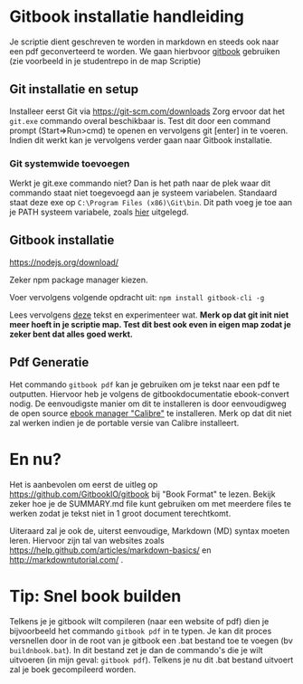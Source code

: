 # Gitbook installatie handleiding
Je scriptie dient geschreven te worden in markdown en steeds ook naar een pdf geconverteerd te worden. We gaan hierbvoor [gitbook](https://github.com/GitbookIO/gitbook) gebruiken (zie voorbeeld in  je studentrepo in de map Scriptie)
## Git installatie en setup
Installeer eerst Git via https://git-scm.com/downloads 
Zorg ervoor dat het ``git.exe`` commando overal beschikbaar is. Test dit door een command prompt (Start=>Run>cmd) te openen en vervolgens git [enter] in te voeren. Indien dit werkt kan je vervolgens verder gaan naar Gitbook installatie.

### Git systemwide toevoegen
Werkt je git.exe commando niet? Dan is het path naar de plek waar dit commando staat niet toegevoegd aan je systeem variabelen. Standaard staat deze exe op ``C:\Program Files (x86)\Git\bin``.
Dit path voeg je toe aan je PATH systeem variabele, zoals [hier](http://windowsitpro.com/systems-management/how-can-i-add-new-folder-my-system-paths) uitgelegd.


## Gitbook installatie

https://nodejs.org/download/

Zeker npm package manager kiezen. 

Voer vervolgens volgende opdracht uit:  ``npm install gitbook-cli -g``

Lees vervolgens [deze](https://github.com/GitbookIO/gitbook#how-to-use-it) tekst en experimenteer wat.
**Merk op dat git init niet meer hoeft in je scriptie map. Test dit best ook even in eigen map zodat je zeker bent dat alles goed werkt.**


## Pdf Generatie

Het commando ``gitbook pdf`` kan je gebruiken om je tekst naar een pdf te outputten. Hiervoor heb je volgens de gitbookdocumentatie ebook-convert nodig. De eenvoudigste manier om dit te installeren is door eenvoudigweg de open source [ebook manager "Calibre"](http://calibre-ebook.com/download) te installeren. Merk op dat dit niet zal werken indien je de portable versie van Calibre installeert.

# En nu?

Het is aanbevolen om eerst de uitleg op https://github.com/GitbookIO/gitbook  bij "Book Format" te lezen. Bekijk zeker hoe je de SUMMARY.md file kunt gebruiken om met meerdere files te werken zodat je tekst niet in 1 groot document terechtkomt.

Uiteraard zal je ook de, uiterst eenvoudige, Markdown (MD) syntax moeten leren. Hiervoor zijn tal van websites zoals https://help.github.com/articles/markdown-basics/ en http://markdowntutorial.com/ .

# Tip: Snel book builden
Telkens je je gitbook wilt compileren (naar een website of pdf) dien je bijvoorbeeld het commando ``gitbook pdf`` in te typen. Je kan dit proces versnellen door in de root van je gitbook een .bat bestand toe te voegen (bv ``buildnbook.bat``). In dit bestand zet je dan de commando's die je wilt uitvoeren (in mijn geval: ``gitbook pdf``). Telkens je nu dit .bat bestand uitvoert zal je boek gecompileerd worden.
